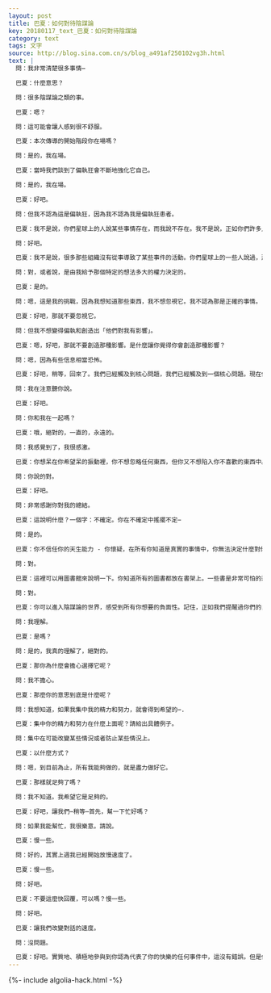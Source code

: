 ```yaml
---
layout: post
title: 巴夏：如何對待陰謀論
key: 20180117_text_巴夏：如何對待陰謀論
category: text
tags: 文字
source: http://blog.sina.com.cn/s/blog_a491af250102vg3h.html
text: |
  問：我非常清楚很多事情⋯

  巴夏：什麼意思？

  問：很多陰謀論之類的事。

  巴夏：嗯？

  問：這可能會讓人感到很不舒服。

  巴夏：本次傳導的開始階段你在場嗎？

  問：是的，我在場。

  巴夏：當時我們談到了偏執狂會不斷地強化它自己。

  問：是的，我在場。

  巴夏：好吧。

  問：但我不認為這是偏執狂，因為我不認為我是偏執狂患者。

  巴夏：我不是說，你們星球上的人說某些事情存在，而我說不存在。我不是說，正如你們許多人已經明確知道的，在你們的星球上沒有秘密組織。

  問：好吧。

  巴夏：我不是說，很多那些組織沒有從事導致了某些事件的活動。你們星球上的一些人說過，那些事件是秘密組織干的。我不是說它們不存在，但一如既往，從一開始我就這樣說，現在我還是要說：你的振動決定了你將會最終體驗到的實相/世界。它們能夠對你產生多大的影響，是由你決定的，由你創造出的「他們對你擁有多少影響」決定的。

  問：對，或者說，是由我給予那個特定的想法多大的權力決定的。

  巴夏：是的。

  問：嗯，這是我的挑戰，因為我想知道那些東西，我不想忽視它。我不認為那是正確的事情。

  巴夏：好吧，那就不要忽視它。

  問：但我不想變得偏執和創造出「他們對我有影響」。

  巴夏：嗯，好吧，那就不要創造那種影響。是什麼讓你覺得你會創造那種影響？

  問：嗯，因為有些信息相當恐怖。

  巴夏：好吧，稍等，回來了。我們已經觸及到核心問題，我們已經觸及到一個核心問題。現在你在注意聽嗎？

  問：我在注意聽你說。

  巴夏：好吧。

  問：你和我在一起嗎？

  巴夏：哦，絕對的，一直的，永遠的。

  問：我感覺到了，我很感激。

  巴夏：你想呆在你希望呆的振動裡，你不想忽略任何東西，但你又不想陷入你不喜歡的東西中。

  問：你說的對。

  巴夏：好吧。

  問：非常感謝你對我的總結。

  巴夏：這說明什麼？一個字：不確定。你在不確定中搖擺不定⋯

  問：是的。

  巴夏：你不信任你的天生能力 - 你懷疑，在所有你知道是真實的事情中，你無法決定什麼對你來說是真的（譯註：真的 = 合適的？）。你可以知道某些事情正在發生，你不必忽視它，但是知道它並不意味著你選擇像其他人體驗它一樣去體驗它。

  問：對。

  巴夏：這裡可以用圖書館來說明一下。你知道所有的圖書都放在書架上。一些書是非常可怕的恐怖小說，你知道它們在那裡，你可以看一下那些書的名字。有人問，「我在哪裡可以找到一本叫《生命的終結》的書？」就在那兒！文字又大又粗，黑白相間，對比鮮明。就在那兒，它就在那個地方。你也許甚至會把這本書瀏覽一遍，「看，哦，是不是很有趣？看看這個，所有的生命都死亡了，並且是以最恐怖的方式死去的。看看這個，是不是很有趣？哇，哇！」但是，如果你不想看它，你不必借閱它。如果你不借閱它，它就不是你的實相。

  問：對。

  巴夏：你可以進入陰謀論的世界，感受到所有你想要的負面性。記住，正如我們提醒過你們的，你變得越擴展，你會意識到越多的負面性，也會意識到越多的正面性。你擴展得越多，你會意識到越多的黑暗和光明。但是，僅僅意識到它，並不意味著你選擇了它。

  問：我理解。

  巴夏：是嗎？

  問：是的，我真的理解了，絕對的。

  巴夏：那你為什麼會擔心選擇它呢？

  問：我不擔心。

  巴夏：那麼你的意思到底是什麼呢？

  問：我想知道，如果我集中我的精力和努力，就會得到希望的⋯.

  巴夏：集中你的精力和努力在什麼上面呢？請給出具體例子。

  問：集中在可能改變某些情況或者防止某些情況上。

  巴夏：以什麼方式？

  問：嗯，到目前為止，所有我能夠做的，就是盡力做好它。

  巴夏：那樣就足夠了嗎？

  問：我不知道。我希望它是足夠的。

  巴夏：好吧，讓我們⋯稍等⋯首先，幫一下忙好嗎？

  問：如果我能幫忙，我很樂意。請說。

  巴夏：慢一些。

  問：好的，其實上週我已經開始放慢速度了。

  巴夏：慢一些。

  問：好吧。

  巴夏：不要這麼快回覆，可以嗎？慢一些。

  問：好吧。

  巴夏：讓我們改變對話的速度。

  問：沒問題。

  巴夏：好吧。實質地、積極地參與到你認為代表了你的快樂的任何事件中，這沒有錯誤。但是你要區分，你真的需要知道、真的需要實質地參與來幫助改變的事，和你真的不需要知道和參與的事，然後做出明智的選擇。
---
```


{%- include algolia-hack.html -%}
